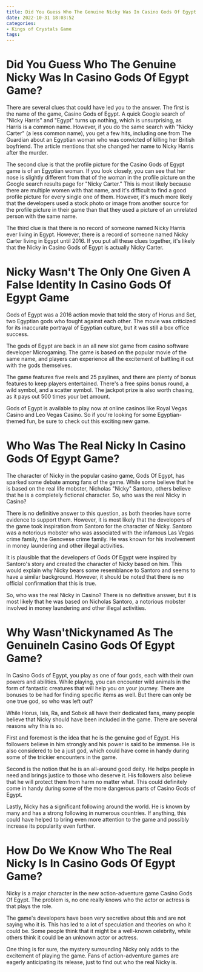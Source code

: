 ```yaml
---
title: Did You Guess Who The Genuine Nicky Was In Casino Gods Of Egypt Game
date: 2022-10-31 18:03:52
categories:
- Kings of Crystals Game
tags:
---
```



#  Did You Guess Who The Genuine Nicky Was In Casino Gods Of Egypt Game?

There are several clues that could have led you to the answer. The first is the name of the game, Casino Gods of Egypt. A quick Google search of "Nicky Harris" and "Egypt" turns up nothing, which is unsurprising, as Harris is a common name. However, if you do the same search with "Nicky Carter" (a less common name), you get a few hits, including one from The Guardian about an Egyptian woman who was convicted of killing her British boyfriend. The article mentions that she changed her name to Nicky Harris after the murder.

The second clue is that the profile picture for the Casino Gods of Egypt game is of an Egyptian woman. If you look closely, you can see that her nose is slightly different from that of the woman in the profile picture on the Google search results page for "Nicky Carter." This is most likely because there are multiple women with that name, and it's difficult to find a good profile picture for every single one of them. However, it's much more likely that the developers used a stock photo or image from another source for the profile picture in their game than that they used a picture of an unrelated person with the same name.

The third clue is that there is no record of someone named Nicky Harris ever living in Egypt. However, there is a record of someone named Nicky Carter living in Egypt until 2016. If you put all these clues together, it's likely that the Nicky in Casino Gods of Egypt is actually Nicky Carter.

#  Nicky Wasn't The Only One Given A False Identity In Casino Gods Of Egypt Game

Gods of Egypt was a 2016 action movie that told the story of Horus and Set, two Egyptian gods who fought against each other. The movie was criticized for its inaccurate portrayal of Egyptian culture, but it was still a box office success.

The gods of Egypt are back in an all new slot game from casino software developer Microgaming. The game is based on the popular movie of the same name, and players can experience all the excitement of battling it out with the gods themselves.

The game features five reels and 25 paylines, and there are plenty of bonus features to keep players entertained. There's a free spins bonus round, a wild symbol, and a scatter symbol. The jackpot prize is also worth chasing, as it pays out 500 times your bet amount.

Gods of Egypt is available to play now at online casinos like Royal Vegas Casino and Leo Vegas Casino. So if you're looking for some Egyptian-themed fun, be sure to check out this exciting new game.

#  Who Was The Real Nicky In Casino Gods Of Egypt Game?

The character of Nicky in the popular casino game, Gods Of Egypt, has sparked some debate among fans of the game. While some believe that he is based on the real life mobster, Nicholas "Nicky" Santoro, others believe that he is a completely fictional character. So, who was the real Nicky in Casino?

There is no definitive answer to this question, as both theories have some evidence to support them. However, it is most likely that the developers of the game took inspiration from Santoro for the character of Nicky. Santoro was a notorious mobster who was associated with the infamous Las Vegas crime family, the Genovese crime family. He was known for his involvement in money laundering and other illegal activities.

It is plausible that the developers of Gods Of Egypt were inspired by Santoro's story and created the character of Nicky based on him. This would explain why Nicky bears some resemblance to Santoro and seems to have a similar background. However, it should be noted that there is no official confirmation that this is true.

So, who was the real Nicky in Casino? There is no definitive answer, but it is most likely that he was based on Nicholas Santoro, a notorious mobster involved in money laundering and other illegal activities.

#  Why Wasn'tNickynamed As The GenuineIn Casino Gods Of Egypt Game? 

In Casino Gods of Egypt, you play as one of four gods, each with their own powers and abilities. While playing, you can encounter wild animals in the form of fantastic creatures that will help you on your journey. There are bonuses to be had for finding specific items as well. But there can only be one true god, so who was left out?

While Horus, Isis, Ra, and Sobek all have their dedicated fans, many people believe that Nicky should have been included in the game. There are several reasons why this is so.

First and foremost is the idea that he is the genuine god of Egypt. His followers believe in him strongly and his power is said to be immense. He is also considered to be a just god, which could have come in handy during some of the trickier encounters in the game.

Second is the notion that he is an all-around good deity. He helps people in need and brings justice to those who deserve it. His followers also believe that he will protect them from harm no matter what. This could definitely come in handy during some of the more dangerous parts of Casino Gods of Egypt.

Lastly, Nicky has a significant following around the world. He is known by many and has a strong following in numerous countries. If anything, this could have helped to bring even more attention to the game and possibly increase its popularity even further.

#  How Do We Know Who The Real Nicky Is In Casino Gods Of Egypt Game?

Nicky is a major character in the new action-adventure game Casino Gods Of Egypt. The problem is, no one really knows who the actor or actress is that plays the role.

The game's developers have been very secretive about this and are not saying who it is. This has led to a lot of speculation and theories on who it could be. Some people think that it might be a well-known celebrity, while others think it could be an unknown actor or actress.

One thing is for sure, the mystery surrounding Nicky only adds to the excitement of playing the game. Fans of action-adventure games are eagerly anticipating its release, just to find out who the real Nicky is.